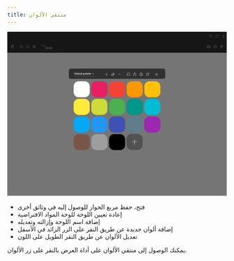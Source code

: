 ```yaml
---
title: منتقي الألوان
---
```


![منتقي الألوان](color_picker.png)

* فتح، حفظ مربع الحوار للوصول إليه في وثائق أخرى
* إعادة تعيين اللوحة للوحة المواد الافتراضية
* إضافة اسم اللوحة وإزالته وتعديله
* إضافة ألوان جديدة عن طريق النقر على الزر الزائد في الأسفل
* تعديل الألوان عن طريق النقر الطويل على اللون

يمكنك الوصول إلى منتقي الألوان على أداة العرض بالنقر على زر الألوان.
